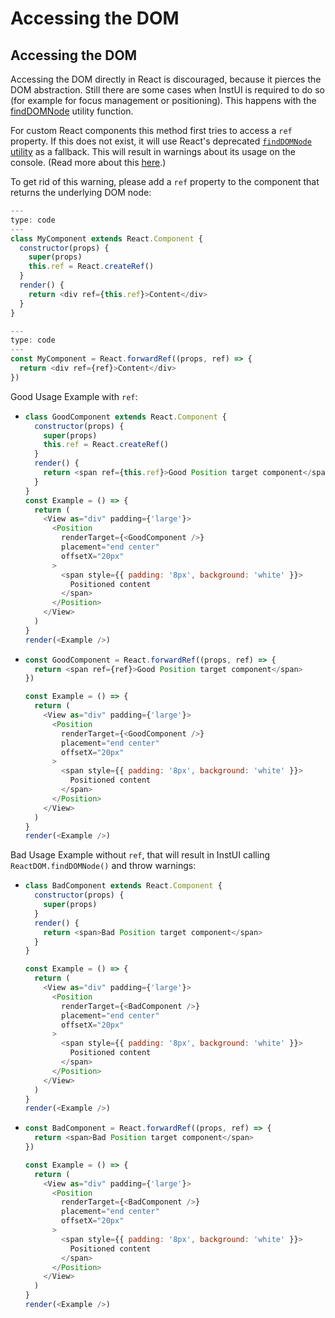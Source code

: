 # Accessing the DOM


## Accessing the DOM

Accessing the DOM directly in React is discouraged, because it pierces the DOM abstraction. Still there are some cases when InstUI is required to do so (for example for focus management or positioning). This happens with the [findDOMNode](#findDOMNode) utility function.

For custom React components this method first tries to access a `ref` property. If this does not exist, it will use React's deprecated [`findDOMNode` utility](https://reactjs.org/docs/react-dom.html#finddomnode) as a fallback. This will result in warnings about its usage on the console. (Read more about this [here](https://en.reactjs.org/docs/strict-mode.html#warning-about-deprecated-finddomnode-usage).)

To get rid of this warning, please add a `ref` property to the component that returns the underlying DOM node:

```javascript
---
type: code
---
class MyComponent extends React.Component {
  constructor(props) {
    super(props)
    this.ref = React.createRef()
  }
  render() {
    return <div ref={this.ref}>Content</div>
  }
}

```

```javascript
---
type: code
---
const MyComponent = React.forwardRef((props, ref) => {
  return <div ref={ref}>Content</div>
})
```

Good Usage Example with `ref`:

- ```js
  class GoodComponent extends React.Component {
    constructor(props) {
      super(props)
      this.ref = React.createRef()
    }
    render() {
      return <span ref={this.ref}>Good Position target component</span>
    }
  }
  const Example = () => {
    return (
      <View as="div" padding={'large'}>
        <Position
          renderTarget={<GoodComponent />}
          placement="end center"
          offsetX="20px"
        >
          <span style={{ padding: '8px', background: 'white' }}>
            Positioned content
          </span>
        </Position>
      </View>
    )
  }
  render(<Example />)
  ```

- ```js
  const GoodComponent = React.forwardRef((props, ref) => {
    return <span ref={ref}>Good Position target component</span>
  })

  const Example = () => {
    return (
      <View as="div" padding={'large'}>
        <Position
          renderTarget={<GoodComponent />}
          placement="end center"
          offsetX="20px"
        >
          <span style={{ padding: '8px', background: 'white' }}>
            Positioned content
          </span>
        </Position>
      </View>
    )
  }
  render(<Example />)
  ```

Bad Usage Example without `ref`, that will result in InstUI calling `ReactDOM.findDOMNode()` and throw warnings:

- ```js
  class BadComponent extends React.Component {
    constructor(props) {
      super(props)
    }
    render() {
      return <span>Bad Position target component</span>
    }
  }

  const Example = () => {
    return (
      <View as="div" padding={'large'}>
        <Position
          renderTarget={<BadComponent />}
          placement="end center"
          offsetX="20px"
        >
          <span style={{ padding: '8px', background: 'white' }}>
            Positioned content
          </span>
        </Position>
      </View>
    )
  }
  render(<Example />)
  ```

- ```js
  const BadComponent = React.forwardRef((props, ref) => {
    return <span>Bad Position target component</span>
  })

  const Example = () => {
    return (
      <View as="div" padding={'large'}>
        <Position
          renderTarget={<BadComponent />}
          placement="end center"
          offsetX="20px"
        >
          <span style={{ padding: '8px', background: 'white' }}>
            Positioned content
          </span>
        </Position>
      </View>
    )
  }
  render(<Example />)
  ```


